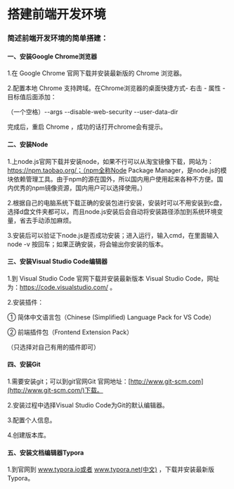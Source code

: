 #                          搭建前端开发环境





### 简述前端开发环境的简单搭建：



#### 一、安装Google Chrome浏览器

1.在 Google Chrome 官网下载并安装最新版的 Chrome 浏览器。

2.配置本地 Chrome 支持跨域。在Chrome浏览器的桌面快捷方式- 右击 - 属性 - 目标值后面添加：

（一个空格）--args --disable-web-security --user-data-dir

完成后，重启 Chrome ，成功的话打开chrome会有提示。



#### 二、安装Node

1.上node.js官网下载并安装node，如果不行可以从淘宝镜像下载，网站为：https://npm.taobao.org/；（npm全称Node Package Manager，是node.js的模块依赖管理工具。由于npm的源在国外，所以国内用户使用起来各种不方便。国内优秀的npm镜像资源，国内用户可以选择使用。）

2.根据自己的电脑系统下载正确的安装包进行安装，安装时可以不用安装到c盘，选择d盘文件夹都可以，而且node.js安装后会自动将安装路径添加到系统环境变量，省去手动添加麻烦。

3.安装后可以验证下node.js是否成功安装；进入运行，输入cmd，在里面输入node -v 按回车；如果正确安装，将会输出你安装的版本。



#### 三、安装Visual Studio Code编辑器

1.到 Visual Studio Code 官网下载并安装最新版本 Visual Studio Code，网址为：https://code.visualstudio.com/ 。

2.安装插件：

① 简体中文语言包（Chinese (Simplified) Language Pack for VS Code）

② 前端插件包（Frontend Extension Pack）

（只选择对自己有用的插件即可）



#### 四、安装Git

1.需要安装git；可以到git官网Git 官网地址：[http://www.git-scm.com](http://www.git-scm.com/)下载。

2.安装过程中选择Visual Studio Code为Git的默认编辑器。

3.配置个人信息。

4.创建版本库。



#### 五、安装文档编辑器Typora

1.到官网到 www.typora.io或者 www.typora.net(中文) ，下载并安装最新版 Typora。





